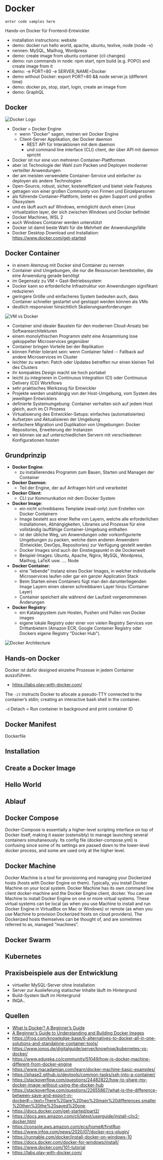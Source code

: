 # Docker



```
enter code samples here
```

Hands-on Docker für Frontend-Entwickler

- installation instructions: website
- demo: docker run hello world, apache, ubuntu, texlive, node (node -v)
- nennen: MySQL, Mailhog, Wordpress
- demo: create image from ubuntu container (cli changes)
- demo: run commands in node: npm start, npm build (e.g. POPO) and create image from it
- demo: -e PORT=80 -e SERVER_NAME=Docker
- demo without Docker: export PORT=80 && node server.js (different time)
- demo: docker ps, stop, start, login, create an image from
- demo: GraphQL

## Docker

![Docker Logo](https://cdn.worldvectorlogo.com/logos/docker.svg)

- Docker = Docker Engine
    - wenn "Docker" sagen, meinen wir Docker Engine
    - Client-Server Applikation, der Docker daemon
      - REST API für Interaktionen mit dem daemon
      - und command line interface (CLI) client, der über API mit daemon spricht
- Docker ist nur eine von mehreren Container-Plattformen
- aber ist Technologie der Wahl zum Packen und Deployen moderner verteilter Anwendungen
- der am meisten verwendete Container-Service und einfacher zu deployen als andere Technologien
- Open-Source, robust, sicher, kosteneffizient und bietet viele Features
- getragen von einer großen Community von Firmen und Einzelpersonen
- als führende Container-Plattform, bietet es guten Support und großes Ökosystem
- und es läuft auch auf Windows, ermöglicht durch einen Linux virtualization layer, der sich zwischen Windows und Docker befindet
- Docker Machines, WSL 2
- auch Windows Container werden unterstützt
- Docker ist damit beste Wahl für die Mehrheit der Anwendungsfälle
- Docker Desktop Download und Installation: https://www.docker.com/get-started

## Docker Container

- in einem Atemzug mit Docker sind Container zu nennen
- Container sind Umgebungen, die nur die Ressourcen bereitstellen, die eine Anwendung gerade benötigt
- im Gegensatz zu VM = Gast-Betriebssystem
- Docker kann so erforderliche Infrastruktur von Anwendungen signifikant reduzieren
- geringere Größe und einfacheres System bedeuten auch, dass Container schneller gestartet und gestoppt werden können als VMs
- deutlich responsiver hinsichtlich Skalierungsanforderungen


![VM vs Docker](./vm-vs-docker.png)
<!-- https://jfrog--c.eu12.content.force.com/servlet/servlet.ImageServer?id=0151r000006uDem&oid=00D20000000M3v0&lastMod=1584630235000 -->

- Container sind idealer Baustein für den modernen Cloud-Ansatz bei Softwarearchitekturen
- einem monolythischen Programm steht eine Ansammlung lose gekoppelter Microservices gegenüber
- Container bringen Vorteile bei der Replikation
- können Fehler tolerant sein: wenn Container failed -- Fallback auf andere Microservices im Cluster
- leichter zu warten: Patch oder Updates betreffen nur einen kleinen Teil des Clusters
- ihr kompaktes Design macht sie hoch portabel
- leicht zu integrieren in Continuous Integration (CI) oder Continuous Delivery (CD) Workflows
- sehr praktisches Werkzeug für Entwickler
- Projekte werden unabhängig von der Host-Umgebung, vom System des jeweiligen Entwicklers
- definierte Systemumgebung: Container verhalten sich auf jedem Host gleich, auch im CI Prozess
- Virtualisierung des Entwickler-Setups: einfaches (automatisiertes) Aufsetzen und Aktualisieren der Umgebung
- einfachere Migration und Duplikation von Umgebungen: Docker Repositories, Erweiterung der Instanzen
- wir können sie auf unterschiedlichen Servern mit verschiedenen Konfigurationen hosten

## Grundprinzip

- **Docker Engine**:
  - zu installierendes Programm zum Bauen, Starten und Managen der Container
- **Docker Daemon**:
  - Teil der Engine, der auf Anfragen hört und verarbeitet
- **Docker Client**:
  - CLI zur Kommunikation mit dem Docker System
- **Docker Image**:
  - ein nicht schreibbares Template (read-only) zum Erstellen von Docker Containern
  - Image besteht aus einer Reihe von Layern, welche alle erforderlichen Installationen, Abhängigkeiten, Libraries und Prozesse für eine vollständig lauffähige Container-Umgebung enthalten
  - ist der übliche Weg, um Anwendungen oder vorkonfigurierte Umgebungen zu packen, welche dann anderen Anwendern (Entwickler, DevOps, Repositories) zur Verfügung gestellt werden
  - Docker Images sind auch der Einstiegspunkt in die Dockerwelt
  - Beispiel-Images: Ubuntu, Apache, Nginx, MySQL, Wordpress, Mailhog, LaTeX usw. .... Node
- **Docker Container**:
  - eine "lebende" Instanz eines Docker Images, in welcher individuelle Microservices laufen oder gar ein ganzer Application Stack
  - Beim Starten eines Containers fügt man den darunterliegenden Image Layern einen oberen schreibbaren Layer hinzu (Container Layer)
  - Container speichert alle während der Laufzeit vorgenommenen Änderungen
- **Docker Registry**:
  - ein Katalagsystem zum Hosten, Pushen und Pullen von Docker images
  - eigene lokale Registry oder einer von vielen Registry Services von Drittanbietern (Amazon ECR, Google Container Registry oder Dockers eigene Registry "Docker Hub").

![Docker Architecture](./docker-architecture.png)
<!-- https://jfrog--c.eu12.content.force.com/servlet/servlet.ImageServer?id=0151r000006uDFc&oid=00D20000000M3v0&lastMod=1584523377000 -->




## Hands-on Docker

Docker ist dafür designed einzelne Prozesse in jedem Container auszuführen.

- https://labs.play-with-docker.com/


The `-it` instructs Docker to allocate a pseudo-TTY connected to the container’s stdin; creating an interactive bash shell in the container.

`-d` Detach = Run container in background and print container ID

## Docker Manifest

Dockerfile

## Installation

## Create a Docker Image

## Hello World

## Ablauf 


## Docker Compose

Docker-Compose is essentially a higher-level scripting interface on top of Docker itself, making it easier (ostensibly) to manage launching several containers simultaneously. Its config file (docker-compose.yml) is confusing since some of its settings are passed down to the lower-level docker process, and some are used only at the higher level.

## Docker Machine

Docker Machine is a tool for provisioning and managing your Dockerized hosts (hosts with Docker Engine on them). Typically, you install Docker Machine on your local system. Docker Machine has its own command line client docker-machine and the Docker Engine client, docker. You can use Machine to install Docker Engine on one or more virtual systems. These virtual systems can be local (as when you use Machine to install and run Docker Engine in VirtualBox on Mac or Windows) or remote (as when you use Machine to provision Dockerized hosts on cloud providers). The Dockerized hosts themselves can be thought of, and are sometimes referred to as, managed “machines”.

## Docker Swarm

## Kubernetes

## Praxisbeispiele aus der Entwicklung

- virtueller MySQL-Server ohne Installation
- Server zur Auslieferung statischer Inhalte läuft im Hintergrund
- Build-System läuft im Hintergrund
- INQA..

## Quellen

- [What Is Docker? A Beginner’s Guide](https://jfrog.com/knowledge-base/what-is-docker-why-use-docker-containers-a-beginners-guide/)
- [A Beginner’s Guide to Understanding and Building Docker Images](https://jfrog.com/knowledge-base/a-beginners-guide-to-understanding-and-building-docker-images/#:~:text=A%20Docker%20image%20is%20a,publicly%20with%20other%20Docker%20users.)
- https://jfrog.com/knowledge-base/6-alternatives-to-docker-all-in-one-solutions-and-standalone-container-tools/
- https://www.ionos.de/digitalguide/server/knowhow/kubernetes-vs-docker/
- https://www.edureka.co/community/51049/how-is-docker-machine-different-from-docker-engine
- https://www.macadamian.com/learn/docker-machine-basic-examples/
- https://phase2.github.io/devtools/common-tasks/ssh-into-a-container/
- https://stackoverflow.com/questions/24482822/how-to-share-my-docker-image-without-using-the-docker-hub
- https://stackoverflow.com/questions/22655867/what-is-the-difference-between-save-and-export-in-docker#:~:text=There%20are%20two%20main%20differences,smaller%20then%20the%20saved%20one.
- https://docs.docker.com/get-started/part2/
- https://docs.aws.amazon.com/cli/latest/userguide/install-cliv2-docker.html
- https://console.aws.amazon.com/ecs/home#/firstRun
- https://www.infoq.com/news/2020/07/docker-ecs-plugin/
- https://runnable.com/docker/install-docker-on-windows-10
- https://docs.docker.com/docker-for-windows/install/
- https://www.docker.com/101-tutorial
- https://labs.play-with-docker.com/